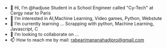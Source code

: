 - 👋 Hi, I’m @hadjuse Student in a School Engineer called "Cy-Tech" at Cergy near to Paris
- 👀 I’m interested in AI,Machine Learning, Video games, Python, Webstute 
- 🌱 I’m currently learning ... Scrapping with python, Machine Learning, Javascript, C 
- 💞️ I’m looking to collaborate on ...
- 📫 How to reach me by mail: rabearimananahadjpro@gmail.com

<!---
hadjuse/hadjuse is a ✨ special ✨ repository because its `README.md` (this file) appears on your GitHub profile.
You can click the Preview link to take a look at your changes.
--->
